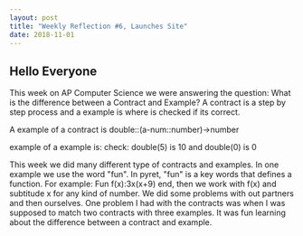 ```yaml
---
layout: post
title: "Weekly Reflection #6, Launches Site"
date: 2018-11-01
---
```

<h2>Hello Everyone</h2>
<p>This week on AP Computer Science we were answering the question: What is the difference between a Contract and Example? A contract is a step by step process and a example is where is checked if its correct. </p>
 <p>A example of a contract is double::(a-num::number)->number</p>
 <p>example of a example is: check: double(5) is 10 and double(0) is 0</p>
 <p>This week we did many different type of contracts and examples. In one example we use the word "fun". In pyret, "fun" is a key words that defines a function. For example: Fun f(x):3x(x+9) end, then we work with f(x) and subtitude x for any kind of number. We did some problems with out partners and then ourselves. One problem I had with the contracts was when I was supposed to match two contracts with three examples. It was fun learning about the difference between a contract and example.  
</p>
